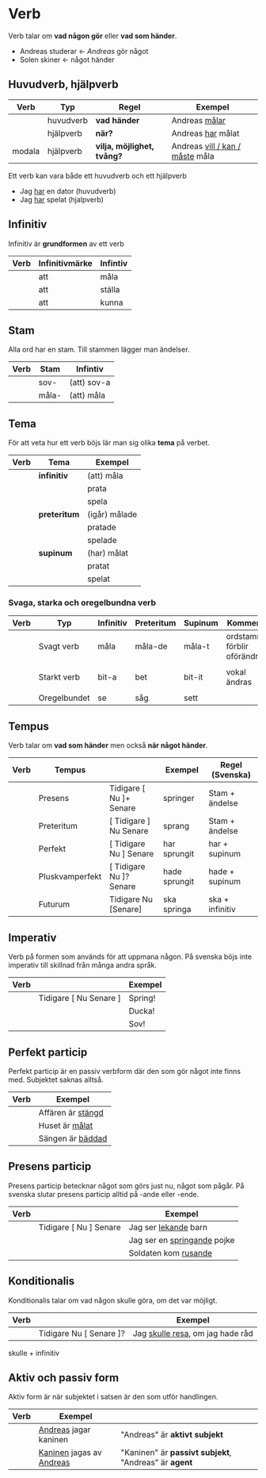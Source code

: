 # Verb

Verb talar om __vad någon gör__ eller __vad som händer__.

- Andreas studerar <- _Andreas_ gör något
- Solen skiner <- något händer

## Huvudverb, hjälpverb 

|  Verb  | Typ        | Regel                               | Exempel                                    |
| -------| ---------- | ----------------------------------- | ------------------------------------------ |
|        | huvudverb  | __vad händer__                      | Andreas <ins>målar</ins>                   |
|        | hjälpverb  | __när?__                            | Andreas <ins>har</ins> målat               |
| modala | hjälpverb  | __vilja, möjlighet, tvång?__        | Andreas <ins>vill / kan / måste</ins> måla |

Ett verb kan vara både ett huvudverb och ett hjälpverb

- Jag <ins>har</ins> en dator (huvudverb)
- Jag <ins>har</ins> spelat (hjalpverb)

## Infinitiv

Infinitiv är __grundformen__ av ett verb

|  Verb  | Infinitivmärke | Infintiv   |
| -------| ----------     | -----------|
|        | att            | måla       |
|        | att            | ställa     |
|        | att            | kunna      |

## Stam

Alla ord har en stam. Till stammen lägger man ändelser.

|  Verb  | Stam       | Infintiv     |
| -------| ---------- | ------------ |
|        | sov-       | (att) sov-a  |
|        | måla-      | (att) måla   |

## Tema

För att veta hur ett verb böjs lär man sig olika __tema__ på verbet.

|  Verb  | Tema           | Exempel                             |
| -------| -------------- | ----------------------------------- |
|        | __infinitiv__  | (att)  måla                         |
|        |                |        prata                        |
|        |                |        spela                        |
|        | __preteritum__ | (igår) målade                       |
|        |                |        pratade                      |
|        |                |        spelade                      |
|        | __supinum__    | (har)  målat                        |
|        |                |        pratat                       |
|        |                |        spelat                       |

### Svaga, starka och oregelbundna verb

|  Verb  | Typ            | Infinitiv    | Preteritum    | Supinum    | Kommentar                     |
| -------| -------------- | -------------| ------------- | ---------- | ----------------------------- |
|        | Svagt verb     | måla         | måla-de       | måla-t     | ordstammen förblir oförändrad |
|        |                |              |               |            |                               |
|        | Starkt verb    | bit-a        | bet           | bit-it     | vokal ändras                  |
|        |                |              |               |            |                               |
|        | Oregelbundet   | se           | såg           | sett       |                               |


## Tempus

Verb talar om __vad som händer__ men också __när något händer__.

|  Verb  | Tempus           |                                |  Exempel      |  Regel (Svenska) |
| -------| ---------------- | ------------------------------ | ------------- | ---------------- |
|        | Presens          |   Tidigare   [ Nu ]+  Senare   | springer      | Stam + ändelse   |
|        | Preteritum       | [ Tidigare ]   Nu     Senare   | sprang        | Stam + ändelse   |
|        | Perfekt          | [ Tidigare     Nu ]   Senare   | har sprungit  | har + supinum    |
|        | Pluskvamperfekt  | [ Tidigare     Nu ]?  Senare   | hade sprungit | hade + supinum   |
|        | Futurum          |   Tidigare     Nu    [Senare]  | ska springa   | ska + infinitiv  |

## Imperativ

Verb på formen som används för att uppmana någon. På svenska böjs inte imperativ till skillnad från många andra språk.

|  Verb  |                             | Exempel |
| -------| --------------------------- | ------- |
|        | Tidigare   [ Nu    Senare ] | Spring! |
|        |                             | Ducka!  |
|        |                             | Sov!    |

## Perfekt particip

Perfekt particip är en passiv verbform där den som gör något inte finns med. Subjektet saknas alltså.

|  Verb  | Exempel                      |
| -------| ---------------------------- |
|        | Affären är <ins>stängd</ins> |
|        | Huset är <ins>målat</ins>    |
|        | Sängen är <ins>bäddad</ins>  |

## Presens particip

Presens particip betecknar något som görs just nu, något som pågår. På svenska slutar presens particip alltid på -ande eller -ende.

|  Verb  |                                          | Exempel                                  | 
| ------ | ---------------------------------------- | ---------------------------------------- |
|        | Tidigare   [ Nu ]  Senare                | Jag ser <ins>lekande</ins> barn          |
|        |                                          | Jag ser en <ins>springande</ins> pojke   |
|        |                                          | Soldaten kom <ins>rusande</ins>          |

## Konditionalis

Konditionalis talar om vad någon skulle göra, om det var möjligt.

|  Verb  |                                          | Exempel                                     |  
| ------ | ---------------------------------------- | ------------------------------------------- |
|        | Tidigare   Nu  [ Senare ]?               | Jag <ins>skulle resa</ins>, om jag hade råd |

skulle + infinitiv

## Aktiv och passiv form

Aktiv form är när subjektet i satsen är den som utför handlingen.

|  Verb  | Exempel                                        |                                                          |                               
| -------| ---------------------------------------------- | -------------------------------------------------------- |
|        | <ins>Andreas</ins> jagar kaninen               | "Andreas" är __aktivt subjekt__                          |                                      
|        | <ins>Kaninen</ins> jagas av <ins>Andreas</ins> | "Kaninen" är __passivt subjekt__, "Andreas" är __agent__ |


